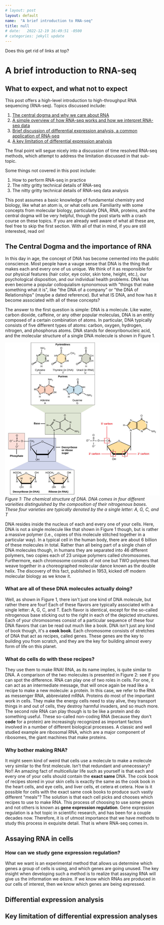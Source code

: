 ```yaml
---
# layout: post
layout: default
name:  "A brief introduction to RNA-seq"
title: null
# date:   2022-12-19 16:49:51 -0500
# categories: jekyll update
---
```

Does this get rid of links at top?

# A brief introduction to RNA-seq

## What to expect, and what not to expect
This post offers a high-level introduction to high-throughput RNA sequencing (RNA-seq). Topics discussed include:
1. [The central dogma and why we care about RNA](#dogma)
2. [A simple overview of how RNA-seq works and how we interpret RNA-seq data](#RNAseq)
3. [Brief discussion of differential expression analysis, a common application of RNA-seq](#DEA)
4. [A key limitation of differential expression analysis](#limited)

The final point will segue nicely into a discussion of time resolved RNA-seq methods, which attempt to address the limitation discussed in that sub-topic. 

Some things not covered in this post include:
1. How to perform RNA-seq in practice
2. The nitty gritty technical details of RNA-seq
3. The nitty gritty technical details of RNA-seq data analysis

This post assumes a basic knowledge of fundamental chemistry and biology, like what an atom is, or what cells are. Familiarity with some concepts from molecular biology, particularly DNA, RNA, proteins, and the central dogma will be very helpful, though the post starts with a crash course on these topics. If you are already well aware of what all these are, feel free to skip the first section. With all of that in mind, if you are still interested, read on!

## The Central Dogma and the importance of RNA<a name="dogma"></a>
In this day in age, the concept of DNA has become cemented into the public conscience. Most people have a vauge sense that DNA is the thing that makes each and every one of us unique. We think of it as responsible for our physical features (hair color, eye color, skin tone, height, etc.), our psychological disposition, and our individual health problems. DNA has even become a popular colloquialism synonomous with "things that make something what it is", like "the DNA of a company" or "the DNA of Relationships" (maybe a dated reference). But what IS DNA, and how has it become associated with all of these concepts?

The answer to the first question is simple: DNA is a molecule. Like water, carbon dioxide, caffeine, or any other popular moleculas, DNA is an entity composed of a certain combination of atoms. In particular, DNA typically consists of five different types of atoms: carbon, oxygen, hydrogen, nitrogen, and phosphorus atoms. DNA stands for deoxyribonucleic acid, and the molecular structure of a single DNA molecule is shown in Figure 1. 

![DNA](../assets/DNA.jpg)
*Figure 1: The chemical structure of DNA. DNA comes in four different varieities distinguished by the composition of their nitrogenous bases. These four varieties are typically denoted by the a single letter: A, G, C, and T*

DNA resides inside the nucleus of each and every one of your cells. Here, DNA is not a single molecule like that shown in Figure 1 though, but is rather a massive polymer (i.e., copies of this molecule stitched together in a particular way). In a typical cell in the human body, there are about 6 billion of these molecules in total. Rather than all being part of a single chain of DNA molecules though, in humans they are separated into 46 different polymers, two copies each of 23 unique polymers called chromosomes. Furthermore, each chromosome consists of not one but TWO polymers that weave together in a choreographed molecular dance known as the double helix. The discovery of this fact, published in 1953, kicked off modern molecular biology as we know it.

### What are all of these DNA molecules actually doing? 
Well, as shown in Figure 1, there isn't just one kind of DNA molecule, but rather there are four! Each of these flavors are typically associated with a single letter: A, G, C, and T. Each flavor is identical, except for the so-called nitrogenous base sticking out to the right in each of the depicted structures. Each of your chromosomes consist of a particular sequence of these four DNA flavors that can be read out much like a book. DNA isn't just any kind of book though, it's a **cook book**. Each chromosome consists of stretches of DNA that act as recipes, called genes. These genes are the key to building you from scratch, and they are the key for building almost every form of life on this planet. 

### What do cells do with these recipes? 
They use them to make RNA! RNA, as its name implies, is quite similar to DNA. A comparison of the two molecules is presented in Figure 2: see if you can spot the difference. RNA can play one of two roles in cells. For one, it can act as an intermediate message, that will once again be read like a recipe to make a new molecule: a protein. In this case, we refer to the RNA as messenger RNA, abbreviated mRNA. Proteins do most of the important work in cells. They make the energy cells need to stay alive, they transport things in and out of cells, they destroy harmful invaders, and so much more. The second role RNA can play though is to be like a protein and do something useful. These so-called non-coding RNA (because they don't **code** for a protein) are increasingly recognized as important factors involved in a number of different biological processes. A classic and well studied example are ribosomal RNA, which are a major component of ribosomes, the giant machines that make proteins. 

### Why bother making RNA?
It might seem kind of weird that cells use a molecule to make a molecule very similar to the first molecule. Isn't that redundant and unnecessary? No!! An amazing fact of multicellular life such as yourself is that each and every one of your cells should contain the **exact same** DNA. The cook book of recipes stored in your skin cells is exactly the same as the cook book in the heart cells, and eye cells, and liver cells, et cetera et cetera. How is it possible for cells with the exact same cook books to produce such vastly different "meals"? The solution is that each cell picks and chooses which recipes to use to make RNA. This process of choosing to use some genes and not others is known as **gene expression regulation**. Gene expression regulation is a hot topic in scientific research, and has been for a couple decades now. Therefore, it is of utmost importance that we have methods to study this process in exquisite detail. That is where RNA-seq comes in. 

## Assaying RNA in cells<a name="RNAseq"></a>

### How can we study gene expression regulation?
What we want is an experimental method that allows us determine which genes a group of cells is using, and which genes are going unused. The key insight when developing such a method is to realize that assaying RNA will give us the information we desire. If we know which RNAs are produced in our cells of interest, then we know which genes are being expressed. 

## Differential expression analysis<a name="DEA"></a>

## Key limitation of differential expression analyses<a name="limited"></a>
   
